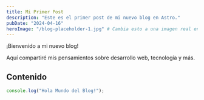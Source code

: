 ```yaml
---
title: Mi Primer Post
description: "Este es el primer post de mi nuevo blog en Astro."
pubDate: "2024-04-16"
heroImage: "/blog-placeholder-1.jpg" # Cambia esto a una imagen real en /public
---
```


¡Bienvenido a mi nuevo blog!

Aquí compartiré mis pensamientos sobre desarrollo web, tecnología y más.

## Contenido

```javascript
console.log("Hola Mundo del Blog!");
```
